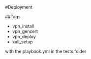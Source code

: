 #Deployment

##Tags
* vpn_install
* vpn_gencert
* vpn_deploy
* kali_setup

with the playbook.yml in the tests folder
